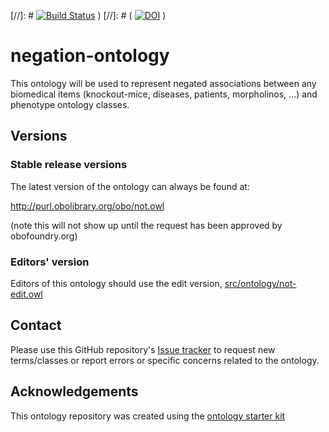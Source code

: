 [//]: #  [![Build Status](https://travis-ci.org/drseb/negation-ontology.svg?branch=master)](https://travis-ci.org/drseb/negation-ontology) )
[//]: # ( [![DOI](https://zenodo.org/badge/13996/drseb/negation-ontology.svg)](https://zenodo.org/badge/latestdoi/13996/drseb/negation-ontology) )


# negation-ontology

This ontology will be used to represent negated associations between any biomedical items (knockout-mice, diseases, patients, morpholinos, ...) and phenotype ontology classes.

## Versions

### Stable release versions

The latest version of the ontology can always be found at:

http://purl.obolibrary.org/obo/not.owl

(note this will not show up until the request has been approved by obofoundry.org)

### Editors' version

Editors of this ontology should use the edit version, [src/ontology/not-edit.owl](src/ontology/not-edit.owl)

## Contact

Please use this GitHub repository's [Issue tracker](https://github.com/drseb/negation-ontology/issues) to request new terms/classes or report errors or specific concerns related to the ontology.

## Acknowledgements

This ontology repository was created using the [ontology starter kit](https://github.com/INCATools/ontology-starter-kit)
